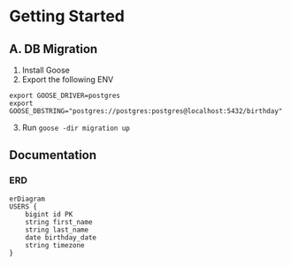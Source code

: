 # Getting Started
## A. DB Migration
1. Install Goose
2. Export the following ENV
```
export GOOSE_DRIVER=postgres 
export GOOSE_DBSTRING="postgres://postgres:postgres@localhost:5432/birthday" 
```
3. Run `goose -dir migration up`

## Documentation
### ERD
```mermaid
erDiagram
USERS {
    bigint id PK
    string first_name
    string last_name
    date birthday_date
    string timezone
}